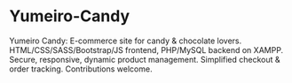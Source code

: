 # Yumeiro-Candy
Yumeiro Candy: E-commerce site for candy &amp; chocolate lovers. HTML/CSS/SASS/Bootstrap/JS frontend, PHP/MySQL backend on XAMPP. Secure, responsive, dynamic product management. Simplified checkout &amp; order tracking. Contributions welcome.
